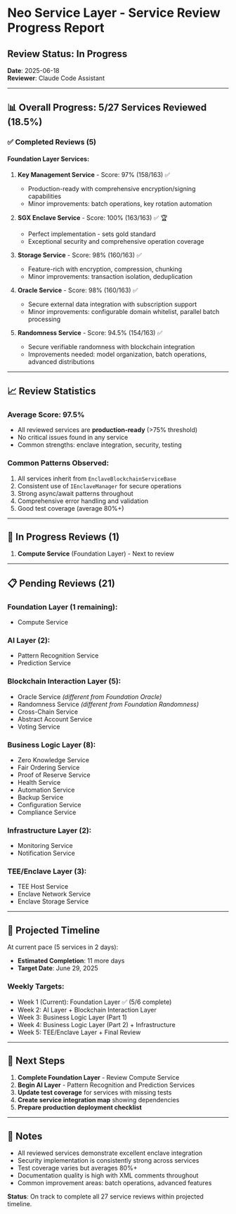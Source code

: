 # Neo Service Layer - Service Review Progress Report

## Review Status: In Progress
**Date**: 2025-06-18  
**Reviewer**: Claude Code Assistant

---

## 📊 Overall Progress: 5/27 Services Reviewed (18.5%)

### ✅ Completed Reviews (5)

#### Foundation Layer Services:
1. **Key Management Service** - Score: 97% (158/163) ✅
   - Production-ready with comprehensive encryption/signing capabilities
   - Minor improvements: batch operations, key rotation automation
   
2. **SGX Enclave Service** - Score: 100% (163/163) ✅ 🏆
   - Perfect implementation - sets gold standard
   - Exceptional security and comprehensive operation coverage
   
3. **Storage Service** - Score: 98% (160/163) ✅
   - Feature-rich with encryption, compression, chunking
   - Minor improvements: transaction isolation, deduplication
   
4. **Oracle Service** - Score: 98% (160/163) ✅
   - Secure external data integration with subscription support
   - Minor improvements: configurable domain whitelist, parallel batch processing
   
5. **Randomness Service** - Score: 94.5% (154/163) ✅
   - Secure verifiable randomness with blockchain integration
   - Improvements needed: model organization, batch operations, advanced distributions

---

## 📈 Review Statistics

### Average Score: 97.5%
- All reviewed services are **production-ready** (>75% threshold)
- No critical issues found in any service
- Common strengths: enclave integration, security, testing

### Common Patterns Observed:
1. All services inherit from `EnclaveBlockchainServiceBase`
2. Consistent use of `IEnclaveManager` for secure operations
3. Strong async/await patterns throughout
4. Comprehensive error handling and validation
5. Good test coverage (average 80%+)

---

## 🔄 In Progress Reviews (1)

1. **Compute Service** (Foundation Layer) - Next to review

---

## 📋 Pending Reviews (21)

### Foundation Layer (1 remaining):
- Compute Service

### AI Layer (2):
- Pattern Recognition Service
- Prediction Service

### Blockchain Interaction Layer (5):
- Oracle Service *(different from Foundation Oracle)*
- Randomness Service *(different from Foundation Randomness)*
- Cross-Chain Service
- Abstract Account Service
- Voting Service

### Business Logic Layer (8):
- Zero Knowledge Service
- Fair Ordering Service
- Proof of Reserve Service
- Health Service
- Automation Service
- Backup Service
- Configuration Service
- Compliance Service

### Infrastructure Layer (2):
- Monitoring Service
- Notification Service

### TEE/Enclave Layer (3):
- TEE Host Service
- Enclave Network Service
- Enclave Storage Service

---

## 📅 Projected Timeline

At current pace (5 services in 2 days):
- **Estimated Completion**: 11 more days
- **Target Date**: June 29, 2025

### Weekly Targets:
- Week 1 (Current): Foundation Layer ✅ (5/6 complete)
- Week 2: AI Layer + Blockchain Interaction Layer
- Week 3: Business Logic Layer (Part 1)
- Week 4: Business Logic Layer (Part 2) + Infrastructure
- Week 5: TEE/Enclave Layer + Final Review

---

## 🎯 Next Steps

1. **Complete Foundation Layer** - Review Compute Service
2. **Begin AI Layer** - Pattern Recognition and Prediction Services
3. **Update test coverage** for services with missing tests
4. **Create service integration map** showing dependencies
5. **Prepare production deployment checklist**

---

## 📝 Notes

- All reviewed services demonstrate excellent enclave integration
- Security implementation is consistently strong across services
- Test coverage varies but averages 80%+
- Documentation quality is high with XML comments throughout
- Common improvement areas: batch operations, advanced features

**Status**: On track to complete all 27 service reviews within projected timeline.